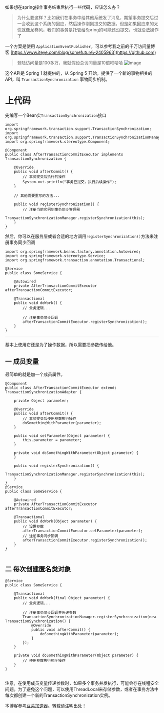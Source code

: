 
如果想在spring操作事务结束后执行一些代码，应该怎么办？



> 为什么要这样？比如我们在事务中给其他系统发了消息，期望事务提交后过一会收到这个系统的回应，然后操作刚刚提交的数据。但是如果回应来的太快就像龙卷风，我们的事务是托管给Spring的可能还没提交，也就没法操作了


一个方案是使用 `ApplicationEventPublisher`，可以参考我之前的千万访问量博客
[https://www.iteye.com/blog/somefuture\-2405963](https://github.com)



> 登陆访问量是100多万，我就假设总访问量是10倍吧哈哈
> ![image](https://img2024.cnblogs.com/blog/2157887/202410/2157887-20241018165236422-849286192.png)


这个API是 Spring 1 就提供的，从 Spring 5 开始，提供了一个新的事物相关的API，叫 `TransactionSynchronization` 事物同步机制。


# 上代码


先编写一个Bean实`TransactionSynchronization`接口



```
import org.springframework.transaction.support.TransactionSynchronization;
import org.springframework.transaction.support.TransactionSynchronizationManager;
import org.springframework.stereotype.Component;

@Component
public class AfterTransactionCommitExecutor implements TransactionSynchronization {

    @Override
    public void afterCommit() {
        // 事务提交后执行的操作
        System.out.println("事务已提交，执行后续操作");
    }

    // 其他需要重写的方法...

    public void registerSynchronization() {
        // 注册当前实例到事务同步管理器
        TransactionSynchronizationManager.registerSynchronization(this);
    }
}

```

然后，你可以在服务层或者合适的地方调用`registerSynchronization()`方法来注册事务同步回调



```
import org.springframework.beans.factory.annotation.Autowired;
import org.springframework.stereotype.Service;
import org.springframework.transaction.annotation.Transactional;

@Service
public class SomeService {

    @Autowired
    private AfterTransactionCommitExecutor afterTransactionCommitExecutor;

    @Transactional
    public void doWork() {
        // 业务逻辑...

        // 注册事务同步回调
        afterTransactionCommitExecutor.registerSynchronization();
    }
}

```



---


基本上使用它还是为了操作数据，所以需要把参数传给他。


## 一 成员变量


最简单的就是加一个成员属性。



```
@Component
public class AfterTransactionCommitExecutor extends TransactionSynchronizationAdapter {

    private Object parameter;

    @Override
    public void afterCommit() {
        // 事务提交后使用参数执行操作
        doSomethingWithParameter(parameter);
    }

    public void setParameter(Object parameter) {
        this.parameter = parameter;
    }

    private void doSomethingWithParameter(Object parameter) {
    }

    public void registerSynchronization() {
        TransactionSynchronizationManager.registerSynchronization(this);
    }
}
@Service
public class SomeService {

    @Autowired
    private AfterTransactionCommitExecutor afterTransactionCommitExecutor;

    @Transactional
    public void doWork(Object parameter) {
        // 设置参数
        afterTransactionCommitExecutor.setParameter(parameter);
        // 注册事务同步回调
        afterTransactionCommitExecutor.registerSynchronization();
    }
}


```

## 二 每次创建匿名类对象



```
@Service
public class SomeService {

    @Transactional
    public void doWork(final Object parameter) {
        // 业务逻辑...

        // 注册事务同步回调并传递参数
        TransactionSynchronizationManager.registerSynchronization(new TransactionSynchronization() {
            @Override
            public void afterCommit() {
                doSomethingWithParameter(parameter);
            }
        });
    }

    private void doSomethingWithParameter(Object parameter) {
        // 使用参数执行相关操作
    }
}


```

注意，在使用成员变量传递参数时，如果多个事务并发执行，可能会存在线程安全问题。为了避免这个问题，可以使用ThreadLocal来存储参数，或者在事务方法中每次都创建一个新的TransactionSynchronization实例。


 本博客参考[豆荚加速器](https://yirou.org)。转载请注明出处！
